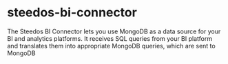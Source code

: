 # steedos-bi-connector
The Steedos BI Connector lets you use MongoDB as a data source for your BI and analytics platforms. It receives SQL queries from your BI platform and translates them into appropriate MongoDB queries, which are sent to MongoDB
